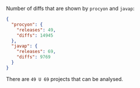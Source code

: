 Number of diffs that are shown by `procyon` and `javap`:

```json
{
  "procyon": {
    "releases": 49,
    "diffs": 14945
  },
  "javap": {
    "releases": 69,
    "diffs": 9769
  }
}
```

There are `49 U 69` projects that can be analysed.